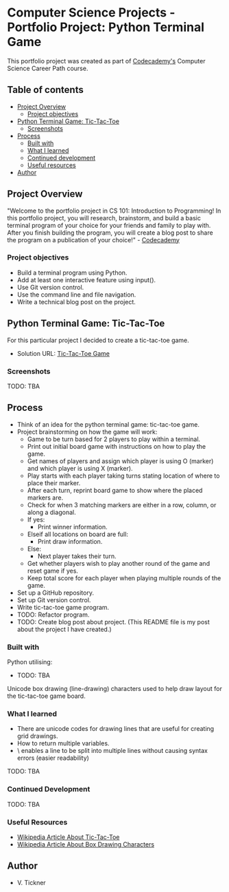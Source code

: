 # Computer Science Projects - Portfolio Project: Python Terminal Game

This portfolio project was created as part of [Codecademy's](https://www.codecademy.com) Computer Science Career Path course.

## Table of contents

- [Project Overview](#project-overview)
  - [Project objectives](#project-objectives)
- [Python Terminal Game: Tic-Tac-Toe](#python-terminal-game-tic-tac-toe)
  - [Screenshots](#screenshots)
- [Process](#process)
  - [Built with](#built-with)
  - [What I learned](#what-i-learned)
  - [Continued development](#continued-development)
  - [Useful resources](#useful-resources)
- [Author](#author)

## Project Overview

"Welcome to the portfolio project in CS 101: Introduction to Programming! In this portfolio project, you will research, brainstorm, and build a basic terminal program of your choice for your friends and family to play with. After you finish building the program, you will create a blog post to share the program on a publication of your choice!" - [Codecademy](https://www.codecademy.com)

### Project objectives

- Build a terminal program using Python.
- Add at least one interactive feature using input().
- Use Git version control.
- Use the command line and file navigation.
- Write a technical blog post on the project.

## Python Terminal Game: Tic-Tac-Toe

For this particular project I decided to create a tic-tac-toe game.

- Solution URL: [Tic-Tac-Toe Game](./tic_tac_toe.py)

### Screenshots

TODO: TBA

## Process

- Think of an idea for the python terminal game: tic-tac-toe game.
- Project brainstorming on how the game will work:
  - Game to be turn based for 2 players to play within a terminal.
  - Print out initial board game with instructions on how to play the game.
  - Get names of players and assign which player is using O (marker) and which player is using X (marker).
  - Play starts with each player taking turns stating location of where to place their marker.
  - After each turn, reprint board game to show where the placed markers are.
  - Check for when 3 matching markers are either in a row, column, or along a diagonal.
  - If yes:
    - Print winner information.
  - Elseif all locations on board are full:
    - Print draw information.
  - Else:
    - Next player takes their turn.
  - Get whether players wish to play another round of the game and reset game if yes.
  - Keep total score for each player when playing multiple rounds of the game.
- Set up a GitHub repository.
- Set up Git version control.
- Write tic-tac-toe game program.
- TODO: Refactor program.
- TODO: Create blog post about project. (This README file is my post about the project I have created.)

### Built with

Python utilising:

- TODO: TBA

Unicode box drawing (line-drawing) characters used to help draw layout for the tic-tac-toe game board.

### What I learned

- There are unicode codes for drawing lines that are useful for creating grid drawings.
- How to return multiple variables.
- \ enables a line to be split into multiple lines without causing syntax errors (easier readability)

TODO: TBA

### Continued Development

TODO: TBA

### Useful Resources

- [Wikipedia Article About Tic-Tac-Toe](https://en.wikipedia.org/wiki/Tic-tac-toe)
- [Wikipedia Article About Box Drawing Characters](https://en.wikipedia.org/wiki/Box-drawing_characters)

## Author

- V. Tickner
